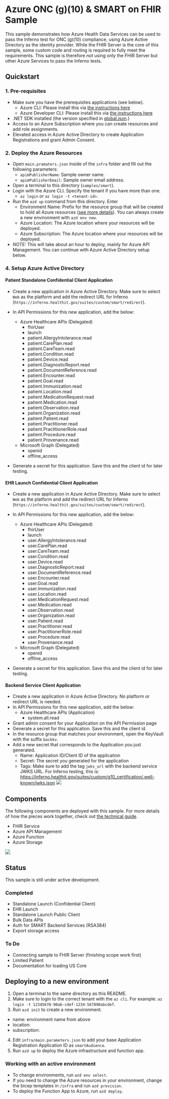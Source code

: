 # Azure ONC (g)(10) & SMART on FHIR Sample

This sample demonstrates how Azure Health Data Services can be used to pass the Inferno test for ONC (g)(10) compliance, using Azure Active Directory as the identity provider. While the FHIR Server is the core of this sample, some custom code and routing is required to fully meet the requirements. This sample is therefore *not* using only the FHIR Server but other Azure Services to pass the Inferno tests.

## Quickstart

### 1. Pre-requisites
- Make sure you have the prerequisites applications (see below).
  - Azure CLI: Please install this via [the instructions here](https://learn.microsoft.com/en-us/cli/azure/install-azure-cli)
  - Azure Developer CLI: Please install this via [the instructions here](https://learn.microsoft.com/azure/developer/azure-developer-cli/install-azd?tabs=baremetal%2Cwindows)
- .NET SDK installed (the version specified in [global.json](../../global.json).)
- Access to an Azure Subscription where you can create resources and add role assignments.
- Elevated access in Azure Active Directory to create Application Registrations and grant Admin Consent.

### 2. Deploy the Azure Resources
- Open `main.pramaters.json` inside of the `infra` folder and fill out the following parameters:
  - `apimPublisherName`: Sample owner name.
  - `apimPublisherEmail`: Sample owner email address.
- Open a terminal to this directory (`samples/smart`).
- Login with the Azure CLI. Specify the tenant if you have more than one.
  - `az login` or `az login -t <tenant-id>`.
- Run the `azd up` command from this directory. Enter 
  - Environment Name: Prefix for the resource group that will be created to hold all Azure resources ([see more details](https://learn.microsoft.com/en-us/azure/developer/azure-developer-cli/faq#what-is-an-environment-name)). You can always create a new environment with `azd env new`.
  - Azure Location: The Azure location where your resources will be deployed.
  - Azure Subscription: The Azure location where your resources will be deployed.
- *NOTE:* This will take about an hour to deploy, mainly for Azure API Management. You can continue with Azure Active Directory setup below.

### 4. Setup Azure Active Directory

#### Patient Standalone Confidential Client Application

- Create a new application in Azure Active Directory. Make sure to select `Web` as the platform and add the redirect URL for Inferno (`https://inferno.healthit.gov/suites/custom/smart/redirect`).
- In API Permissions for this new application, add the below:
  - Azure Healthcare APIs (Delegated)
    - fhirUser
    - launch
    - patient.AllergyIntolerance.read
    - patient.CarePlan.read
    - patient.CareTeam.read
    - patient.Condition.read
    - patient.Device.read
    - patient.DiagnosticReport.read
    - patient.DocumentReference.read
    - patient.Encounter.read
    - patient.Goal.read
    - patient.Immunization.read
    - patient.Location.read
    - patient.MedicationRequest.read
    - patient.Medication.read
    - patient.Observation.read
    - patient.Organization.read
    - patient.Patient.read
    - patient.Practitioner.read
    - patient.PractitionerRole.read
    - patient.Procedure.read
    - patient.Provenance.read
  - Microsoft Graph (Delegated)
    - openid
    - offline_access

- Generate a secret for this application. Save this and the client id for later testing.

#### EHR Launch Confidential Client Application

- Create a new application in Azure Active Directory. Make sure to select `Web` as the platform and add the redirect URL for Inferno (`https://inferno.healthit.gov/suites/custom/smart/redirect`).
- In API Permissions for this new application, add the below:

  - Azure Healthcare APIs (Delegated)
    - fhirUser
    - launch
    - user.AllergyIntolerance.read
    - user.CarePlan.read
    - user.CareTeam.read
    - user.Condition.read
    - user.Device.read
    - user.DiagnosticReport.read
    - user.DocumentReference.read
    - user.Encounter.read
    - user.Goal.read
    - user.Immunization.read
    - user.Location.read
    - user.MedicationRequest.read
    - user.Medication.read
    - user.Observation.read
    - user.Organization.read
    - user.Patient.read
    - user.Practitioner.read
    - user.PractitionerRole.read
    - user.Procedure.read
    - user.Provenance.read
  - Microsoft Graph (Delegated)
    - openid
    - offline_access

- Generate a secret for this application. Save this and the client id for later testing.

#### Backend Service Client Application

- Create a new application in Azure Active Directory. No platform or redirect URL is needed. 
- In API Permissions for this new application, add the below:
  - Azure Healthcare APIs (Application)
    - system.all.read
- Grant admin consent for your Application on the API Permission page
- Generate a secret for this application. Save this and the client id.
- In the resource group that matches your environment, open the KeyVault with the suffix `backkv`.
- Add a new secret that corresponds to the Application you just generated. 
  - Name: Application ID/Client ID of the application
  - Secret: The secret you generated for the application
  - Tags: Make sure to add the tag `jwks_url` with the backend service JWKS URL. For Inferno testing, this is: https://inferno.healthit.gov/suites/custom/g10_certification/.well-known/jwks.json
![](./docs/keyvault-reg.png)

## Components 

The following components are deployed with this sample. For more details of how the pieces work together, check out [the technical guide](./docs/technical-guide.md).

- FHIR Service
- Azure API Management
- Azure Function
- Azure Storage

![](./docs/overview-architecture.png)

## Status

This sample is still under active development.

### Completed

- Standalone Launch (Confidential Client)
- EHR Launch 
- Standalone Launch Public Client
- Bulk Data APIs
- Auth for SMART Backend Services (RSA384)
- Export storage access

### To Do

- Connecting sample to FHIR Server (finishing scope work first)
- Limited Patient
- Documentation for loading US Core

## Deploying to a new environment

1. Open a terminal to the same directory as this README.
2. Make sure to login to the correct tenant with the `az cli`. For example: `az login -t 12345678-90ab-cdef-1234-567890abcdef`.
3. Run `azd init` to create a new environment.
  - name: environment name from above
  - location: <your location>
  - subscription: <your-subscription>
4. Edit `infra/main.parameters.json` to add your base Application Registration Application ID as `smartAudience`.
5. Run `azd up` to deploy the Azure infrastructure and function app.

### Working with an active environment

- To change environments, run `azd env select`.
- If you need to change the Azure resources in your environment, change the bicep templates in `/infra` and run `azd provision`.
- To deploy the Function App to Azure, run `azd deploy`.
